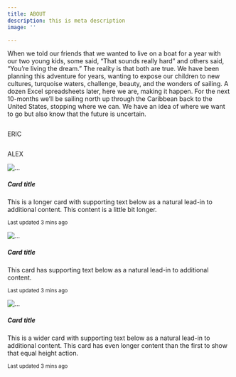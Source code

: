 ```yaml
---
title: ABOUT
description: this is meta description
image: ''

---
```

When we told our friends that we wanted to live on a boat for a year with our two young kids, some said, “That sounds really hard” and others said, “You’re living the dream.” The reality is that both are true. We have been planning this adventure for years, wanting to expose our children to new cultures, turquoise waters, challenge, beauty, and the wonders of sailing. A dozen Excel spreadsheets later, here we are, making it happen. For the next 10-months we’ll be sailing north up through the Caribbean back to the United States, stopping where we can. We have an idea of where we want to go but also know that the future is uncertain.

 <section class="part2">
        <div class="container">
            <div class="row">
                <div class="col-md-6">
                <img alt="" class="resize-image center-block" id="image1" src="/images/pxl_20210910_211241726-portrait.jpg" /> 
                <p class="text-center">ERIC</p></div>
                <div class="col-md-6"><img alt="" class="resize-image center-block" id="image2" src="/images/pxl_20210910_211241726-portrait.jpg" />
                <p class="text-center">ALEX</p></div>              
            </div>
        </div>
</section>


<div class="container">
<div class="row">
  <div class="col-md-6 mb-4">
<div class="card-deck">
  <div class="card">
    <img src="/images/pxl_20210910_211241726-portrait.jpg" class="card-img-top" alt="...">
    <div class="card-body">
      <h5 class="card-title">Card title</h5>
      <p class="card-text">This is a longer card with supporting text below as a natural lead-in to additional content. This content is a little bit longer.</p>
      <p class="card-text"><small class="text-muted">Last updated 3 mins ago</small></p>
    </div>
  </div>
  <div class="card">
    <img src="/images/pxl_20210910_211241726-portrait.jpg" class="card-img-top" alt="...">
    <div class="card-body">
      <h5 class="card-title">Card title</h5>
      <p class="card-text">This card has supporting text below as a natural lead-in to additional content.</p>
      <p class="card-text"><small class="text-muted">Last updated 3 mins ago</small></p>
    </div>
  </div>
  <div class="card">
    <img src="/images/pxl_20210910_211241726-portrait.jpg" class="card-img-top" alt="...">
    <div class="card-body">
      <h5 class="card-title">Card title</h5>
      <p class="card-text">This is a wider card with supporting text below as a natural lead-in to additional content. This card has even longer content than the first to show that equal height action.</p>
      <p class="card-text"><small class="text-muted">Last updated 3 mins ago</small></p>
    </div>
  </div>
</div>
  </div>
  </div>
  </div>